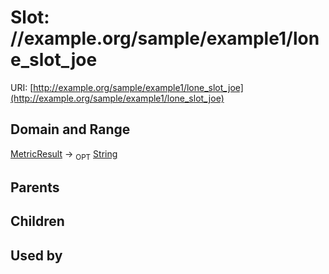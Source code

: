 
# Slot: //example.org/sample/example1/lone_slot_joe




URI: [http://example.org/sample/example1/lone_slot_joe](http://example.org/sample/example1/lone_slot_joe)


## Domain and Range

[MetricResult](MetricResult.md) &#8594;  <sub>OPT</sub> [String](types/String.md)

## Parents


## Children


## Used by

